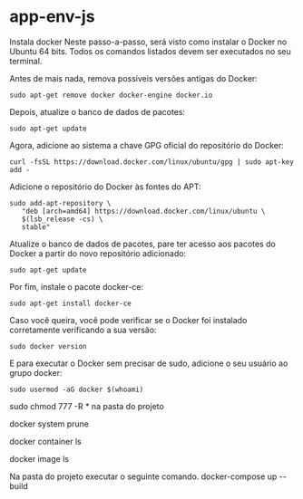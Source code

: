 # app-env-js
Instala docker
Neste passo-a-passo, será visto como instalar o Docker no Ubuntu 64 bits. Todos os comandos listados devem ser executados no seu terminal.

Antes de mais nada, remova possíveis versões antigas do Docker:
```
sudo apt-get remove docker docker-engine docker.io
```
Depois, atualize o banco de dados de pacotes:
```
sudo apt-get update
```
Agora, adicione ao sistema a chave GPG oficial do repositório do Docker:
```
curl -fsSL https://download.docker.com/linux/ubuntu/gpg | sudo apt-key add -
```
Adicione o repositório do Docker às fontes do APT:
```
sudo add-apt-repository \
   "deb [arch=amd64] https://download.docker.com/linux/ubuntu \
   $(lsb_release -cs) \
   stable"
```   
Atualize o banco de dados de pacotes, pare ter acesso aos pacotes do Docker a partir do novo repositório adicionado:
```
sudo apt-get update
```
Por fim, instale o pacote docker-ce:
```
sudo apt-get install docker-ce
```
Caso você queira, você pode verificar se o Docker foi instalado corretamente verificando a sua versão:
```
sudo docker version
```
E para executar o Docker sem precisar de sudo, adicione o seu usuário ao grupo docker:
```
sudo usermod -aG docker $(whoami)
```

sudo chmod 777 -R * na pasta do projeto

docker system prune

docker container ls

docker image ls

Na pasta do projeto executar o seguinte comando.
docker-compose up --build 
